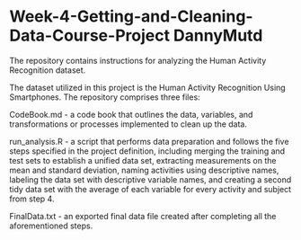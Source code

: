 # Week-4-Getting-and-Cleaning-Data-Course-Project DannyMutd
The repository contains instructions for analyzing the Human Activity Recognition dataset.

The dataset utilized in this project is the Human Activity Recognition Using Smartphones. The repository comprises three files:

CodeBook.md - a code book that outlines the data, variables, and transformations or processes implemented to clean up the data.

run_analysis.R - a script that performs data preparation and follows the five steps specified in the project definition, including 
merging the training and test sets to establish a unified data set, 
extracting measurements on the mean and standard deviation, 
naming activities using descriptive names, 
labeling the data set with descriptive variable names, 
and creating a second tidy data set with the average of each variable for every activity and subject from step 4.

FinalData.txt - an exported final data file created after completing all the aforementioned steps.
